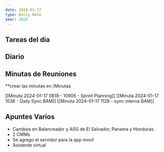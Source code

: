 ```yaml
---
date: 2024-01-17
type: Daily Note
year: 2024
---
```


## Tareas del dia

## Diario

## Minutas de Reuniones
**crear las minutas en /Minutas


[[Minuta 2024-01-17 0819 - 10906 - Sprint Planning]]
[[Minuta 2024-01-17 1036 - Daily Sync BAM]]
[[Minuta 2024-01-17 1128 - sync interna BAM]]
## Apuntes Varios


- Cambios en Balanceador y ASG de El Salvador, Panama y Honduras.
- 2 CMMs
- Se agrego el servidor para la app movil
- Asistente virtual
